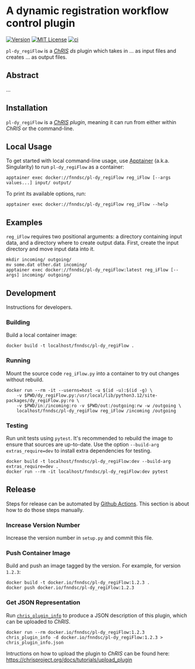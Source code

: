 # A dynamic registration workflow control plugin

[![Version](https://img.shields.io/docker/v/fnndsc/pl-dy_regiFlow?sort=semver)](https://hub.docker.com/r/fnndsc/pl-dy_regiFlow)
[![MIT License](https://img.shields.io/github/license/fnndsc/pl-dy_regiFlow)](https://github.com/FNNDSC/pl-dy_regiFlow/blob/main/LICENSE)
[![ci](https://github.com/FNNDSC/pl-dy_regiFlow/actions/workflows/ci.yml/badge.svg)](https://github.com/FNNDSC/pl-dy_regiFlow/actions/workflows/ci.yml)

`pl-dy_regiFlow` is a [_ChRIS_](https://chrisproject.org/)
_ds_ plugin which takes in ...  as input files and
creates ... as output files.

## Abstract

...

## Installation

`pl-dy_regiFlow` is a _[ChRIS](https://chrisproject.org/) plugin_, meaning it can
run from either within _ChRIS_ or the command-line.

## Local Usage

To get started with local command-line usage, use [Apptainer](https://apptainer.org/)
(a.k.a. Singularity) to run `pl-dy_regiFlow` as a container:

```shell
apptainer exec docker://fnndsc/pl-dy_regiFlow reg_iFlow [--args values...] input/ output/
```

To print its available options, run:

```shell
apptainer exec docker://fnndsc/pl-dy_regiFlow reg_iFlow --help
```

## Examples

`reg_iFlow` requires two positional arguments: a directory containing
input data, and a directory where to create output data.
First, create the input directory and move input data into it.

```shell
mkdir incoming/ outgoing/
mv some.dat other.dat incoming/
apptainer exec docker://fnndsc/pl-dy_regiFlow:latest reg_iFlow [--args] incoming/ outgoing/
```

## Development

Instructions for developers.

### Building

Build a local container image:

```shell
docker build -t localhost/fnndsc/pl-dy_regiFlow .
```

### Running

Mount the source code `reg_iFlow.py` into a container to try out changes without rebuild.

```shell
docker run --rm -it --userns=host -u $(id -u):$(id -g) \
    -v $PWD/dy_regiFlow.py:/usr/local/lib/python3.12/site-packages/dy_regiFlow.py:ro \
    -v $PWD/in:/incoming:ro -v $PWD/out:/outgoing:rw -w /outgoing \
    localhost/fnndsc/pl-dy_regiFlow reg_iFlow /incoming /outgoing
```

### Testing

Run unit tests using `pytest`.
It's recommended to rebuild the image to ensure that sources are up-to-date.
Use the option `--build-arg extras_require=dev` to install extra dependencies for testing.

```shell
docker build -t localhost/fnndsc/pl-dy_regiFlow:dev --build-arg extras_require=dev .
docker run --rm -it localhost/fnndsc/pl-dy_regiFlow:dev pytest
```

## Release

Steps for release can be automated by [Github Actions](.github/workflows/ci.yml).
This section is about how to do those steps manually.

### Increase Version Number

Increase the version number in `setup.py` and commit this file.

### Push Container Image

Build and push an image tagged by the version. For example, for version `1.2.3`:

```
docker build -t docker.io/fnndsc/pl-dy_regiFlow:1.2.3 .
docker push docker.io/fnndsc/pl-dy_regiFlow:1.2.3
```

### Get JSON Representation

Run [`chris_plugin_info`](https://github.com/FNNDSC/chris_plugin#usage)
to produce a JSON description of this plugin, which can be uploaded to _ChRIS_.

```shell
docker run --rm docker.io/fnndsc/pl-dy_regiFlow:1.2.3 chris_plugin_info -d docker.io/fnndsc/pl-dy_regiFlow:1.2.3 > chris_plugin_info.json
```

Intructions on how to upload the plugin to _ChRIS_ can be found here:
https://chrisproject.org/docs/tutorials/upload_plugin

